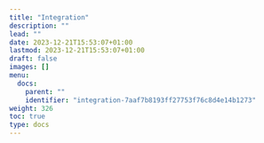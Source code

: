 ```yaml
---
title: "Integration"
description: ""
lead: ""
date: 2023-12-21T15:53:07+01:00
lastmod: 2023-12-21T15:53:07+01:00
draft: false
images: []
menu:
  docs:
    parent: ""
    identifier: "integration-7aaf7b8193ff27753f76c8d4e14b1273"
weight: 326
toc: true
type: docs
---
```

